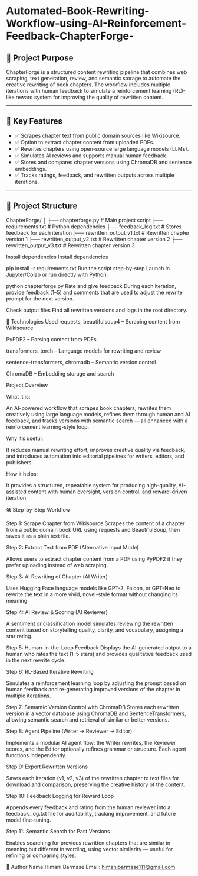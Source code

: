 # Automated-Book-Rewriting-Workflow-using-AI-Reinforcement-Feedback-ChapterForge-



## 📘 Project Purpose

ChapterForge is a structured content rewriting pipeline that combines web scraping, text generation, review, and semantic storage to automate the creative rewriting of book chapters. The workflow includes multiple iterations with human feedback to simulate a reinforcement learning (RL)-like reward system for improving the quality of rewritten content.

---
## 🔧 Key Features

- ✅ Scrapes chapter text from public domain sources like Wikisource.
- ✅ Option to extract chapter content from uploaded PDFs.
- ✅ Rewrites chapters using open-source large language models (LLMs).
- ✅ Simulates AI reviews and supports manual human feedback.
- ✅ Stores and compares chapter versions using ChromaDB and sentence embeddings.
- ✅ Tracks ratings, feedback, and rewritten outputs across multiple iterations.

---

## 📂 Project Structure

ChapterForge/
│
├── chapterforge.py # Main project script
├── requirements.txt # Python dependencies
├── feedback_log.txt # Stores feedback for each iteration
├── rewritten_output_v1.txt # Rewritten chapter version 1
├── rewritten_output_v2.txt # Rewritten chapter version 2
├── rewritten_output_v3.txt # Rewritten chapter version 3

Install dependencies
Install dependencies


pip install -r requirements.txt
Run the script step-by-step
Launch in Jupyter/Colab or run directly with Python:


python chapterforge.py
Rate and give feedback
During each iteration, provide feedback (1–5) and comments that are used to adjust the rewrite prompt for the next version.

Check output files
Find all rewritten versions and logs in the root directory.

🧠 Technologies Used
requests, beautifulsoup4 – Scraping content from Wikisource

PyPDF2 – Parsing content from PDFs

transformers, torch – Language models for rewriting and review

sentence-transformers, chromadb – Semantic version control

ChromaDB – Embedding storage and search


 Project Overview

What it is:

An AI-powered workflow that scrapes book chapters, rewrites them creatively using large language models, refines them through human and AI feedback, and tracks versions with semantic search — all enhanced with a reinforcement learning-style loop.

Why it’s useful:

It reduces manual rewriting effort, improves creative quality via feedback, and introduces automation into editorial pipelines for writers, editors, and publishers.

How it helps:

It provides a structured, repeatable system for producing high-quality, AI-assisted content with human oversight, version control, and reward-driven iteration.

🛠️ Step-by-Step Workflow

Step 1: Scrape Chapter from Wikisource
Scrapes the content of a chapter from a public domain book URL using requests and BeautifulSoup, then saves it as a plain text file.


Step 2: Extract Text from PDF (Alternative Input Mode)

Allows users to extract chapter content from a PDF using PyPDF2 if they prefer uploading instead of web scraping.


Step 3: AI Rewriting of Chapter (AI Writer)

Uses Hugging Face language models like GPT-2, Falcon, or GPT-Neo to rewrite the text in a more vivid, novel-style format without changing its meaning.


Step 4: AI Review & Scoring (AI Reviewer)

A sentiment or classification model simulates reviewing the rewritten content based on storytelling quality, clarity, and vocabulary, assigning a star rating.


Step 5: Human-in-the-Loop Feedback
Displays the AI-generated output to a human who rates the text (1–5 stars) and provides qualitative feedback used in the next rewrite cycle.


Step 6: RL-Based Iterative Rewriting

Simulates a reinforcement learning loop by adjusting the prompt based on human feedback and re-generating improved versions of the chapter in multiple iterations.


Step 7: Semantic Version Control with ChromaDB
Stores each rewritten version in a vector database using ChromaDB and SentenceTransformers, allowing semantic search and retrieval of similar or better versions.


Step 8: Agent Pipeline (Writer → Reviewer → Editor)

Implements a modular AI agent flow: the Writer rewrites, the Reviewer scores, and the Editor optionally refines grammar or structure. Each agent functions independently.


Step 9: Export Rewritten Versions

Saves each iteration (v1, v2, v3) of the rewritten chapter to text files for download and comparison, preserving the creative history of the content.


Step 10: Feedback Logging for Reward Loop

Appends every feedback and rating from the human reviewer into a feedback_log.txt file for auditability, tracking improvement, and future model fine-tuning.


Step 11: Semantic Search for Past Versions

Enables searching for previous rewritten chapters that are similar in meaning but different in wording, using vector similarity — useful for refining or comparing styles.



 🙋 Author
Name:Himani Barmase
Email: himanibarmase111@gmail.com
